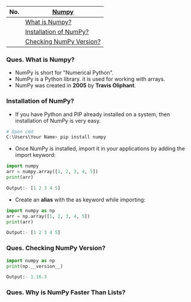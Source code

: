 |  No.  | [Numpy]()                                               |
| :---: | ------------------------------------------------------- |
|       | [What is Numpy?](#ques-what-is-numpy)                   |
|       | [Installation of NumPy?](#installation-of-numpy)        |
|       | [Checking NumPy Version?](#ques-checking-numpy-version) |
<div style="page-break-before: always;"></div>

### **Ques. What is Numpy?**
* NumPy is short for "Numerical Python".
* NumPy is a Python library. it is used for working with arrays.
* NumPy was created in **2005** by **Travis Oliphant**.

### **Installation of NumPy?**
* If you have Python and PIP already installed on a system, then installation of NumPy is very easy.
```python
# Open cmd
C:\Users\Your Name> pip install numpy
```
* Once NumPy is installed, import it in your applications by adding the import keyword:
```python
import numpy
arr = numpy.array([1, 2, 3, 4, 5])
print(arr)

Output:- [1 2 3 4 5]
```
* Create an **alias** with the as keyword while importing:
```python
import numpy as np
arr = np.array([1, 2, 3, 4, 5])
print(arr)

Output:- [1 2 3 4 5]
```

### **Ques. Checking NumPy Version?**
```python
import numpy as np
print(np.__version__)

Output:- 1.16.3
```
<div style="page-break-before: always;"></div>

### Ques. Why is NumPy Faster Than Lists?




